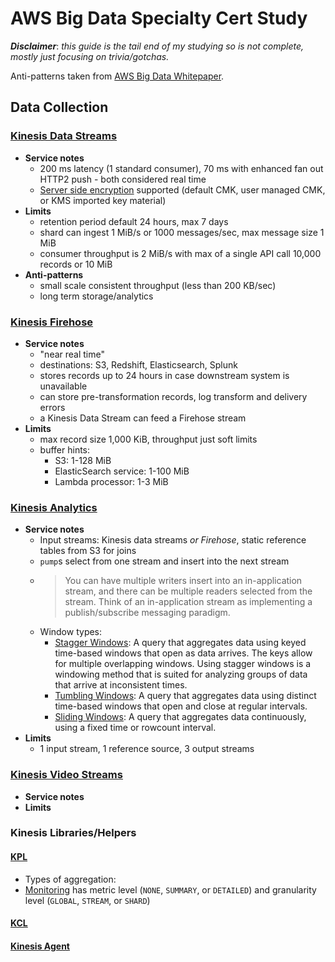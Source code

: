 # AWS Big Data Specialty Cert Study

***Disclaimer***: *this guide is the tail end of my studying so is not complete, mostly just focusing on trivia/gotchas.*

Anti-patterns taken from [AWS Big Data Whitepaper](https://d1.awsstatic.com/whitepapers/Big_Data_Analytics_Options_on_AWS.pdf).

## Data Collection

### [Kinesis Data Streams](https://docs.aws.amazon.com/streams/latest/dev/introduction.html)
- **Service notes**
  - 200 ms latency (1 standard consumer), 70 ms with enhanced fan out HTTP2 push - both considered real time
  - [Server side encryption](https://docs.aws.amazon.com/streams/latest/dev/what-is-sse.html) supported (default CMK, user managed CMK, or KMS imported key material)
- **Limits**
  - retention period default 24 hours, max 7 days
  - shard can ingest 1 MiB/s or 1000 messages/sec, max message size 1 MiB
  - consumer throughput is 2 MiB/s with max of a single API call 10,000 records or 10 MiB
- **Anti-patterns**
  - small scale consistent throughput (less than 200 KB/sec)
  - long term storage/analytics

### [Kinesis Firehose](https://docs.aws.amazon.com/firehose/latest/dev/what-is-this-service.html)
- **Service notes**
  - "near real time"
  - destinations: S3, Redshift, Elasticsearch, Splunk
  - stores records up to 24 hours in case downstream system is unavailable
  - can store pre-transformation records, log transform and delivery errors
  - a Kinesis Data Stream can feed a Firehose stream
- **Limits**
  - max record size 1,000 KiB, throughput just soft limits
  - buffer hints:
    - S3: 1-128 MiB
    - ElasticSearch service: 1-100 MiB
    - Lambda processor: 1-3 MiB

### [Kinesis Analytics](https://docs.aws.amazon.com/kinesisanalytics/latest/dev/what-is.html)
- **Service notes**
  - Input streams: Kinesis data streams *or Firehose*, static reference tables from S3 for joins
  - `pump`s select from one stream and insert into the next stream
  - > You can have multiple writers insert into an in-application stream, and there can be multiple readers selected from the stream. Think of an in-application stream as implementing a publish/subscribe messaging paradigm.
  - Window types:
    - [Stagger Windows](https://docs.aws.amazon.com/kinesisanalytics/latest/dev/stagger-window-concepts.html): A query that aggregates data using keyed time-based windows that open as data arrives. The keys allow for multiple overlapping windows.  Using stagger windows is a windowing method that is suited for analyzing groups of data that arrive at inconsistent times.
    - [Tumbling Windows](https://docs.aws.amazon.com/kinesisanalytics/latest/dev/tumbling-window-concepts.html): A query that aggregates data using distinct time-based windows that open and close at regular intervals.
    - [Sliding Windows](https://docs.aws.amazon.com/kinesisanalytics/latest/dev/sliding-window-concepts.html): A query that aggregates data continuously, using a fixed time or rowcount interval.
- **Limits**
  - 1 input stream, 1 reference source, 3 output streams

### [Kinesis Video Streams](https://docs.aws.amazon.com/kinesisvideostreams/latest/dg/what-is-kinesis-video.html)
- **Service notes**
- **Limits**


### Kinesis Libraries/Helpers
#### [KPL](https://docs.aws.amazon.com/streams/latest/dev/developing-producers-with-kpl.html)
- Types of aggregation:
- [Monitoring](https://docs.aws.amazon.com/streams/latest/dev/monitoring-with-kpl.html) has metric level (`NONE`, `SUMMARY`, or `DETAILED`) and granularity level (`GLOBAL`, `STREAM`, or `SHARD`)

#### [KCL](https://docs.aws.amazon.com/streams/latest/dev/developing-consumers-with-kcl.html)

#### [Kinesis Agent](https://docs.aws.amazon.com/firehose/latest/dev/writing-with-agents.html)
